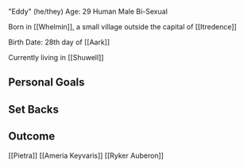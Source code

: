 "Eddy" (he/they)
Age: 29
Human
Male
Bi-Sexual

Born in [[Whelmin]], a small village outside the capital of [[Itredence]]

Birth Date: 28th day of [[Aark]]

Currently living in [[Shuwell]]



## Personal Goals

## Set Backs

## Outcome




[[Pietra]] [[Ameria Keyvaris]] [[Ryker Auberon]]